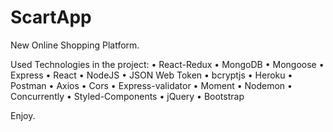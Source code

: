 # ScartApp
New Online Shopping Platform.

Used Technologies in the project:
•	React-Redux
•	MongoDB
•	Mongoose
•	Express
•	React
•	NodeJS
•	JSON Web Token
•	bcryptjs
•	Heroku
•	Postman
•	Axios
•	Cors
•	Express-validator
•	Moment
•	Nodemon
•	Concurrently
•	Styled-Components
•	jQuery
•	Bootstrap

Enjoy.
